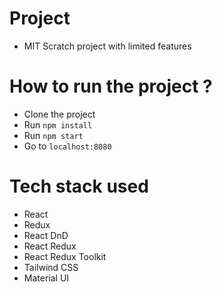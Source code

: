 # Project

- MIT Scratch project with limited features

# How to run the project ?

- Clone the project
- Run `npm install`
- Run `npm start`
- Go to `localhost:8080`

# Tech stack used

- React
- Redux
- React DnD
- React Redux
- React Redux Toolkit
- Tailwind CSS
- Material UI
